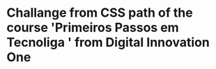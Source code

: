 # Challange from CSS path of the course 'Primeiros Passos em Tecnoliga ' from Digital Innovation One
